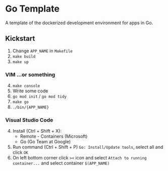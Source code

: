 # Go Template
A template of the dockerized development environment for apps in Go.

## Kickstart
1. Change `APP_NAME` in `Makefile`
2. `make build`
3. `make up`



### VIM ...or something
4. `make console`
5. Write some code
6. `go mod init` / `go mod tidy`
7. `make go`
8. `./bin/{APP_NAME}`


### Visual Studio Code
4. Install (Ctrl + Shift + X): 
    - Remote - Containers (Microsoft)
    - Go (Go Team at Google)
5. Run command (Ctrl + Shift + P) `Go: Install/Update tools`, select all and click `OK`
6. On left bottom corner click `><` icon and select `Attach to running container...` and select container `$(APP_NAME)`